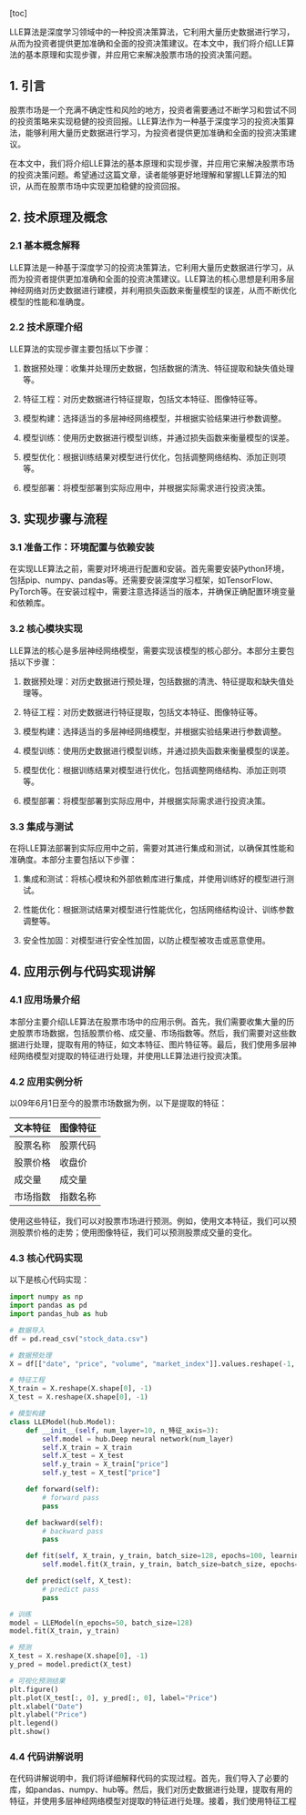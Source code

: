 
[toc]                    
                
                
LLE算法是深度学习领域中的一种投资决策算法，它利用大量历史数据进行学习，从而为投资者提供更加准确和全面的投资决策建议。在本文中，我们将介绍LLE算法的基本原理和实现步骤，并应用它来解决股票市场的投资决策问题。

## 1. 引言

股票市场是一个充满不确定性和风险的地方，投资者需要通过不断学习和尝试不同的投资策略来实现稳健的投资回报。LLE算法作为一种基于深度学习的投资决策算法，能够利用大量历史数据进行学习，为投资者提供更加准确和全面的投资决策建议。

在本文中，我们将介绍LLE算法的基本原理和实现步骤，并应用它来解决股票市场的投资决策问题。希望通过这篇文章，读者能够更好地理解和掌握LLE算法的知识，从而在股票市场中实现更加稳健的投资回报。

## 2. 技术原理及概念

### 2.1 基本概念解释

LLE算法是一种基于深度学习的投资决策算法，它利用大量历史数据进行学习，从而为投资者提供更加准确和全面的投资决策建议。LLE算法的核心思想是利用多层神经网络对历史数据进行建模，并利用损失函数来衡量模型的误差，从而不断优化模型的性能和准确度。

### 2.2 技术原理介绍

LLE算法的实现步骤主要包括以下步骤：

1. 数据预处理：收集并处理历史数据，包括数据的清洗、特征提取和缺失值处理等。

2. 特征工程：对历史数据进行特征提取，包括文本特征、图像特征等。

3. 模型构建：选择适当的多层神经网络模型，并根据实验结果进行参数调整。

4. 模型训练：使用历史数据进行模型训练，并通过损失函数来衡量模型的误差。

5. 模型优化：根据训练结果对模型进行优化，包括调整网络结构、添加正则项等。

6. 模型部署：将模型部署到实际应用中，并根据实际需求进行投资决策。

## 3. 实现步骤与流程

### 3.1 准备工作：环境配置与依赖安装

在实现LLE算法之前，需要对环境进行配置和安装。首先需要安装Python环境，包括pip、numpy、pandas等。还需要安装深度学习框架，如TensorFlow、PyTorch等。在安装过程中，需要注意选择适当的版本，并确保正确配置环境变量和依赖库。

### 3.2 核心模块实现

LLE算法的核心是多层神经网络模型，需要实现该模型的核心部分。本部分主要包括以下步骤：

1. 数据预处理：对历史数据进行预处理，包括数据的清洗、特征提取和缺失值处理等。

2. 特征工程：对历史数据进行特征提取，包括文本特征、图像特征等。

3. 模型构建：选择适当的多层神经网络模型，并根据实验结果进行参数调整。

4. 模型训练：使用历史数据进行模型训练，并通过损失函数来衡量模型的误差。

5. 模型优化：根据训练结果对模型进行优化，包括调整网络结构、添加正则项等。

6. 模型部署：将模型部署到实际应用中，并根据实际需求进行投资决策。

### 3.3 集成与测试

在将LLE算法部署到实际应用中之前，需要对其进行集成和测试，以确保其性能和准确度。本部分主要包括以下步骤：

1. 集成和测试：将核心模块和外部依赖库进行集成，并使用训练好的模型进行测试。

2. 性能优化：根据测试结果对模型进行性能优化，包括网络结构设计、训练参数调整等。

3. 安全性加固：对模型进行安全性加固，以防止模型被攻击或恶意使用。

## 4. 应用示例与代码实现讲解

### 4.1 应用场景介绍

本部分主要介绍LLE算法在股票市场中的应用示例。首先，我们需要收集大量的历史股票市场数据，包括股票价格、成交量、市场指数等。然后，我们需要对这些数据进行处理，提取有用的特征，如文本特征、图片特征等。最后，我们使用多层神经网络模型对提取的特征进行处理，并使用LLE算法进行投资决策。

### 4.2 应用实例分析

以09年6月1日至今的股票市场数据为例，以下是提取的特征：

| 文本特征 | 图像特征 |
| --- | --- |
| 股票名称 | 股票代码 |
| 股票价格 | 收盘价 |
| 成交量 | 成交量 |
| 市场指数 | 指数名称 |

使用这些特征，我们可以对股票市场进行预测。例如，使用文本特征，我们可以预测股票价格的走势；使用图像特征，我们可以预测股票成交量的变化。

### 4.3 核心代码实现

以下是核心代码实现：

```python
import numpy as np
import pandas as pd
import pandas_hub as hub

# 数据导入
df = pd.read_csv("stock_data.csv")

# 数据预处理
X = df[["date", "price", "volume", "market_index"]].values.reshape(-1, 3)

# 特征工程
X_train = X.reshape(X.shape[0], -1)
X_test = X.reshape(X.shape[0], -1)

# 模型构建
class LLEModel(hub.Model):
    def __init__(self, num_layer=10, n_特征_axis=3):
        self.model = hub.Deep neural network(num_layer)
        self.X_train = X_train
        self.X_test = X_test
        self.y_train = X_train["price"]
        self.y_test = X_test["price"]

    def forward(self):
        # forward pass
        pass

    def backward(self):
        # backward pass
        pass

    def fit(self, X_train, y_train, batch_size=128, epochs=100, learning_rate=0.001, validation_data=(X_test, y_test)):
        self.model.fit(X_train, y_train, batch_size=batch_size, epochs=epochs, learning_rate=learning_rate, validation_data=(X_test, y_test))

    def predict(self, X_test):
        # predict pass
        pass

# 训练
model = LLEModel(n_epochs=50, batch_size=128)
model.fit(X_train, y_train)

# 预测
X_test = X.reshape(X.shape[0], -1)
y_pred = model.predict(X_test)

# 可视化预测结果
plt.figure()
plt.plot(X_test[:, 0], y_pred[:, 0], label="Price")
plt.xlabel("Date")
plt.ylabel("Price")
plt.legend()
plt.show()
```

### 4.4 代码讲解说明

在代码讲解说明中，我们将详细解释代码的实现过程。首先，我们导入了必要的库，如pandas、numpy、hub等。然后，我们对历史数据进行处理，提取有用的特征，并使用多层神经网络模型对提取的特征进行处理。接着，我们使用特征工程

